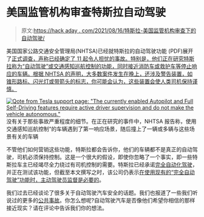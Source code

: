 # 美国监管机构审查特斯拉自动驾驶

> 原文:[https://hack aday . com/2021/08/16/特斯拉-美国监管机构审查下的自动驾驶/](https://hackaday.com/2021/08/16/tesla-automatic-driving-under-scrutiny-by-us-regulators/)

美国国家公路交通安全管理局(NHTSA)已经就特斯拉的自动驾驶功能 (PDF)展开了[正式调查，声称已经确定了 11 起令人担忧的事故。特别是，他们正在研究特斯拉称为“自动驾驶”或交通感知巡航控制的功能，同时接近消防车或救护车等停止响应的车辆。根据 NHTSA 的声明，大多数案件发生在晚上，还涉及警告装置，如锥形路标、闪光灯或带箭头的标志，你可能会认为，这些装置会使人类司机保持谨慎。](https://static.nhtsa.gov/odi/inv/2021/INOA-PE21020-1893.PDF)

[![Qote from Tesla support page: "The currently enabled Autopilot and Full Self-Driving features require active driver supervision and do not make the vehicle autonomous."](../Images/7024960135819e95cd4a724a8d9d9571.png)](https://www.tesla.com/support/autopilot) 没有关于那些事故严重程度的细节。在正在研究的事件中，NHTSA 报告称，使用交通感知巡航控制“的车辆遇到了第一响应场景，随后撞上了一辆或多辆与这些场景有关的车辆

不管他们如何营销这些功能，特斯拉都会告诉你，他们的车辆都不是真正的自动驾驶，司机必须保持控制。这是一个很大的假设，即使你忽略了一个事实，即一些特斯拉车主已经竭尽全力绕过有司机控制的需要。特斯拉已经承诺[完全自动化驾驶](https://hackaday.com/2020/10/23/tesla-begins-full-self-driving-public-beta-as-waymo-and-cruise-go-unattended/)，并正在测试该功能，但截至本文撰写之时，该公司仍表示[在使用现有的“完全自动驾驶”功能时，主动驾驶员监督是必要的](https://www.tesla.com/support/autopilot)。

我们过去已经谈论了很多关于自动驾驶汽车安全的话题。我们也报道了一些我们听说过的更多的[公共事故](https://hackaday.com/2018/03/20/uber-has-an-autonomous-fatality/)。你怎么想呢?自动驾驶汽车是否像他们希望你相信的那样接近现实？请在评论中告诉我们你的想法。
